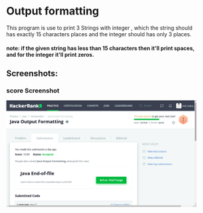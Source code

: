 # Output formatting

 This program is use to print 3 Strings with integer , which the string should has exactly 15 characters places and the integer should has only 3 places.
 #### note: if the given string has less than 15 characters then it'll print spaces, and for the integer it'll print zeros.  

## Screenshots:

### score Screenshot
![](output-formatting.png)
